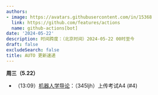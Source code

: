 ```yaml
---
authors:
- image: https://avatars.githubusercontent.com/in/15368
  link: https://github.com/features/actions
  name: github-actions[bot]
date: '2024-05-22'
description: 时间跨度：（北京时间）2024-05-22 00时至今
draft: false
excludeSearch: false
title: AUTO 更新速递
---
```


**周三（5.22）** 

- （13:09）[机器人学导论](https://github.com/HITSZ-OpenAuto/AUTO3005)：（345ljh）上传考试A4 (#4)

